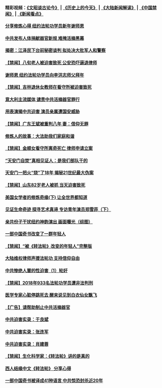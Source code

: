 #### 精彩视频：[《文昭谈古论今》](http://45.32.25.56/wenzhao) | [《历史上的今天》](http://45.32.25.56/today-in-history) | [《大陆新闻解读》](http://45.32.25.56/ntdtv-comedy) | [《中国禁闻》](http://45.32.25.56/ntdtv-news) | [《新闻看点》](http://45.32.25.56/news-insight) 

 #### [分享修炼心得 纽约法轮功学员新年谢师恩](../pages/prog1530/a102505084.md?t=02070331?t=02070031?t=02062131?t=02061831?t=02061531?t=02061231?t=02061209) 

#### [中共发布人体捐献器官新规 难掩活摘黑幕](../pages/prog1530/a102501247.md?t=02070331?t=02070031?t=02062131?t=02061831?t=02061531?t=02061231?t=02061209) 

#### [揭密：江泽民下台前秘密谈判 拟处决大批军人和警察](../pages/prog1530/a102501178.md?t=02070331?t=02070031?t=02062131?t=02061831?t=02061531?t=02061231?t=02061209) 

#### [【禁闻】八旬老人被迫害致死 公安恐吓逼退律师](../pages/prog1530/a102500850.md?t=02070331?t=02070031?t=02062131?t=02061831?t=02061531?t=02061231?t=02061209) 

#### [谢师恩 纽约法轮功学员向李洪志师父拜年](../pages/prog1530/a102499222.md?t=02070331?t=02070031?t=02062131?t=02061831?t=02061531?t=02061231?t=02061209) 

#### [【禁闻】吉林退休女教师在看守所被迫害致死](../pages/prog1530/a102498514.md?t=02070331?t=02070031?t=02062131?t=02061831?t=02061531?t=02061231?t=02061209) 

#### [意大利主流媒体 谴责中共活摘器官罪行](../pages/prog1530/a102497726.md?t=02070331?t=02070031?t=02062131?t=02061831?t=02061531?t=02061231?t=02061209) 

#### [用表演揭中共迫害 演员亲属遭国安威胁](../pages/prog1530/a102497395.md?t=02070331?t=02070031?t=02062131?t=02061831?t=02061531?t=02061231?t=02061209) 

#### [【禁闻】广东王斌被重判八年 妻：信仰无罪](../pages/prog1530/a102496517.md?t=02070331?t=02070031?t=02062131?t=02061831?t=02061531?t=02061231?t=02061209) 

#### [修炼人的故事：大法助我们家庭和谐](../pages/prog1530/a102496392.md?t=02070331?t=02070031?t=02062131?t=02061831?t=02061531?t=02061231?t=02061209) 

#### [【禁闻】金顺女看守所离奇死亡 律师申请立案](../pages/prog1530/a102495792.md?t=02070331?t=02070031?t=02062131?t=02061831?t=02061531?t=02061231?t=02061209) 

#### [“天安门自焚”真相见证人：是我们部队干的](../pages/prog1530/a102495284.md?t=02070331?t=02070031?t=02062131?t=02061831?t=02061531?t=02061231?t=02061209) 

#### [天安门一把火“烧”了18年  揭秘21世纪最大伪案](../pages/prog1530/a102495291.md?t=02070331?t=02070031?t=02062131?t=02061831?t=02061531?t=02061231?t=02061209) 

#### [【禁闻】山东82岁老人被抓 当天迫害致死](../pages/prog1530/a102491964.md?t=02070331?t=02070031?t=02062131?t=02061831?t=02061531?t=02061231?t=02061209) 

#### [美国女学者的修炼奇缘(下) 让全世界都知道](../pages/prog1530/a102491028.md?t=02070331?t=02070031?t=02062131?t=02061831?t=02061531?t=02061231?t=02061209) 

#### [见证生命奇迹 探寻艺术真谛 专访青年演员郑雪菲（下）](../pages/prog1530/a102489756.md?t=02070331?t=02070031?t=02062131?t=02061831?t=02061531?t=02061231?t=02061209) 

#### [亲共份子干扰纽约神韵演出 画面曝光（组图）](../pages/prog1530/a102489208.md?t=02070331?t=02070031?t=02062131?t=02061831?t=02061531?t=02061231?t=02061209) 

#### [一部中国奇书改变了一群年轻人](../pages/prog1530/a102487537.md?t=02070331?t=02070031?t=02062131?t=02061831?t=02061531?t=02061231?t=02061209) 

#### [【禁闻】“被《转法轮》改变的年轻人”完整版](../pages/prog1530/a102487106.md?t=02070331?t=02070031?t=02062131?t=02061831?t=02061531?t=02061231?t=02061209) 

#### [大陆维权律师声援法轮功 支持信仰自由](../pages/prog1530/a102487251.md?t=02070331?t=02070031?t=02062131?t=02061831?t=02061531?t=02061231?t=02061209) 

#### [中共惨绝人寰的性迫害（1）轮奸](../pages/prog1530/a102486576.md?t=02070331?t=02070031?t=02062131?t=02061831?t=02061531?t=02061231?t=02061209) 

#### [【禁闻】2018年933名法轮功学员遭非法判刑](../pages/prog1530/a102486240.md?t=02070331?t=02070031?t=02062131?t=02061831?t=02061531?t=02061231?t=02061209) 

#### [医学专家心脏停跳死去 醒来说见到白衣仙女飘飞](../pages/prog1530/a102484868.md?t=02070331?t=02070031?t=02062131?t=02061831?t=02061531?t=02061231?t=02061209) 

#### [【广告】请帮助制止中共活摘器官](../pages/prog1530/a1319365.md?t=02070331?t=02070031?t=02062131?t=02061831?t=02061531?t=02061231?t=02061209) 

#### [中共迫害实录：于良斌](../pages/prog1530/a102484298.md?t=02070331?t=02070031?t=02062131?t=02061831?t=02061531?t=02061231?t=02061209) 

#### [中共迫害实录：张连军](../pages/prog1530/a102484301.md?t=02070331?t=02070031?t=02062131?t=02061831?t=02061531?t=02061231?t=02061209) 

#### [中共迫害实录：肖建蓉](../pages/prog1530/a102483471.md?t=02070331?t=02070031?t=02062131?t=02061831?t=02061531?t=02061231?t=02061209) 

#### [【禁闻】生化科学家：《转法轮》讲的是真的](../pages/prog1530/a102482532.md?t=02070331?t=02070031?t=02062131?t=02061831?t=02061531?t=02061231?t=02061209) 

#### [西人结缘中文《转法轮》 分享心得](../pages/prog1530/a102481647.md?t=02070331?t=02070031?t=02062131?t=02061831?t=02061531?t=02061231?t=02061209) 

#### [一部中国奇书被译成41种语言 中共惊恐封杀近20年](../pages/prog1530/a102481812.md?t=02070331?t=02070031?t=02062131?t=02061831?t=02061531?t=02061231?t=02061209) 

